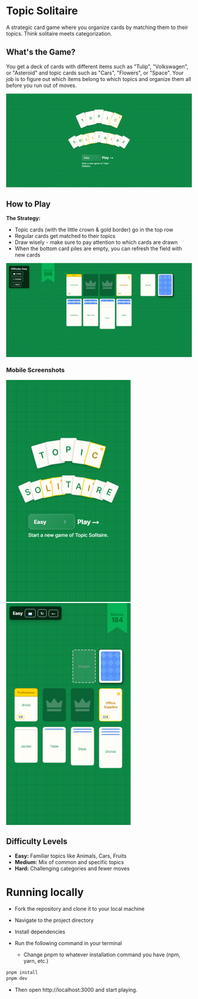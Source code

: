 # Topic Solitaire

A strategic card game where you organize cards by matching them to their topics. Think solitaire meets categorization.

## What's the Game?

You get a deck of cards with different items such as "Tulip", "Volkswagen", or "Asteroid" and topic cards such as "Cars", "Flowers", or "Space". Your job is to figure out which items belong to which topics and organize them all before you run out of moves.

![Screenshot of the home page](./public/screenshot-desktop.png)

## How to Play

**The Strategy:**

- Topic cards (with the little crown & gold border) go in the top row
- Regular cards get matched to their topics
- Draw wisely - make sure to pay attention to which cards are drawn
- When the bottom card piles are empty, you can refresh the field with new cards

![Screenshot of the game](./public/screenshot-desktop-game.png)

### Mobile Screenshots

![Screenshot of the home page on mobile](./public/screenshot-mobile.png)
![Screenshot of the game on mobile](./public/screenshot-mobile-game.png)

## Difficulty Levels

- **Easy:** Familiar topics like Animals, Cars, Fruits
- **Medium:** Mix of common and specific topics
- **Hard:** Challenging categories and fewer moves

# Running locally

- Fork the repository and clone it to your local machine
- Navigate to the project directory

- Install dependencies
- Run the following command in your terminal
  - Change pnpm to whatever installation command you have (npm, yarn, etc.)

```bash
pnpm install
pnpm dev
```

- Then open http://localhost:3000 and start playing.
